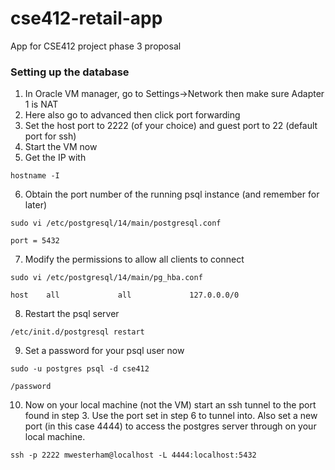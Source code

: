 # cse412-retail-app
App for CSE412 project phase 3 proposal

### Setting up the database
1. In Oracle VM manager, go to Settings->Network then make sure Adapter 1 is NAT
2. Here also go to advanced then click port forwarding
3. Set the host port to 2222 (of your choice) and guest port to 22 (default port for ssh)
4. Start the VM now
5. Get the IP with

`hostname -I`

6. Obtain the port number of the running psql instance (and remember for later)

`sudo vi /etc/postgresql/14/main/postgresql.conf`

`port = 5432`

7. Modify the permissions to allow all clients to connect

`sudo vi /etc/postgresql/14/main/pg_hba.conf`

`host    all             all             127.0.0.0/0`

8. Restart the psql server

`/etc/init.d/postgresql restart`

9. Set a password for your psql user now

`sudo -u postgres psql -d cse412`

`/password`

10. Now on your local machine (not the VM) start an ssh tunnel to the port found in step 3. Use the port set in step 6 to tunnel into. Also set a new port (in this case 4444) to access the postgres server through on your local machine.

`ssh -p 2222 mwesterham@localhost -L 4444:localhost:5432`